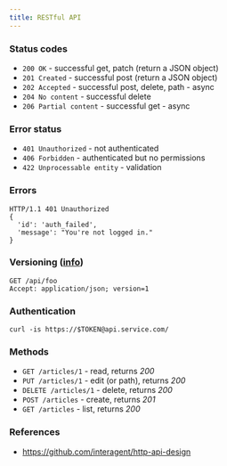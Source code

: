 ```yaml
---
title: RESTful API
---
```


### Status codes

 * `200 OK` - successful get, patch (return a JSON object)
 * `201 Created` - successful post (return a JSON object)
 * `202 Accepted` - successful post, delete, path - async
 * `204 No content` - successful delete
 * `206 Partial content` - successful get - async

### Error status

 * `401 Unauthorized` - not authenticated
 * `406 Forbidden` - authenticated but no permissions
 * `422 Unprocessable entity` - validation

### Errors

    HTTP/1.1 401 Unauthorized
    {
      'id': 'auth_failed',
      'message': "You're not logged in."
    }

### Versioning ([info](https://github.com/interagent/http-api-design#version-with-accepts-header))

    GET /api/foo
    Accept: application/json; version=1

### Authentication

    curl -is https://$TOKEN@api.service.com/

### Methods

 * `GET /articles/1` - read, returns *200*
 * `PUT /articles/1` - edit (or path), returns *200*
 * `DELETE /articles/1` - delete, returns *200*
 * `POST /articles` - create, returns *201*
 * `GET /articles` - list, returns *200*

### References

 * https://github.com/interagent/http-api-design

